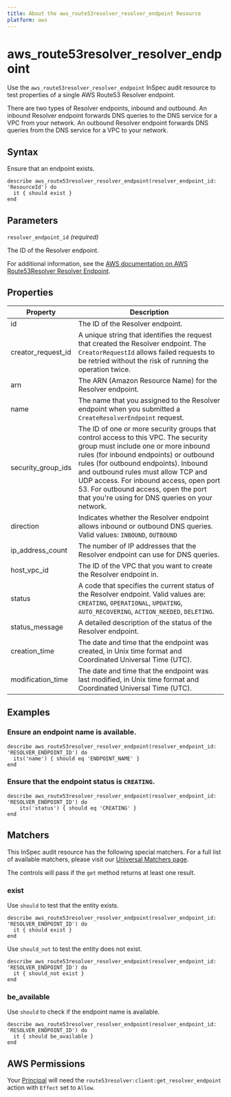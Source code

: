 ```yaml
---
title: About the aws_route53resolver_resolver_endpoint Resource
platform: aws
---
```


# aws\_route53resolver\_resolver\_endpoint

Use the `aws_route53resolver_resolver_endpoint` InSpec audit resource to test properties of a single AWS Route53 Resolver endpoint.

There are two types of Resolver endpoints, inbound and outbound. An inbound Resolver endpoint forwards DNS queries to the DNS service for a VPC from your network. An outbound Resolver endpoint forwards DNS queries from the DNS service for a VPC to your network.

## Syntax

Ensure that an endpoint exists.

    describe aws_route53resolver_resolver_endpoint(resolver_endpoint_id: 'ResourceId') do
      it { should exist }
    end

## Parameters

`resolver_endpoint_id` _(required)_

The ID of the Resolver endpoint.

For additional information, see the [AWS documentation on AWS Route53Resolver Resolver Endpoint](https://docs.aws.amazon.com/AWSCloudFormation/latest/UserGuide/aws-resource-route53resolver-resolverendpoint.html).

## Properties

| Property | Description|
| --- | --- |
| id | The ID of the Resolver endpoint. |
| creator_request_id | A unique string that identifies the request that created the Resolver endpoint. The `CreatorRequestId` allows failed requests to be retried without the risk of running the operation twice. |
| arn | The ARN (Amazon Resource Name) for the Resolver endpoint. |
| name | The name that you assigned to the Resolver endpoint when you submitted a `CreateResolverEndpoint` request. |
| security_group_ids | The ID of one or more security groups that control access to this VPC. The security group must include one or more inbound rules (for inbound endpoints) or outbound rules (for outbound endpoints). Inbound and outbound rules must allow TCP and UDP access. For inbound access, open port 53. For outbound access, open the port that you're using for DNS queries on your network. |
| direction | Indicates whether the Resolver endpoint allows inbound or outbound DNS queries. Valid values: `INBOUND`, `OUTBOUND`|
| ip_address_count | The number of IP addresses that the Resolver endpoint can use for DNS queries. |
| host_vpc_id | The ID of the VPC that you want to create the Resolver endpoint in. |
| status | A code that specifies the current status of the Resolver endpoint. Valid values are: `CREATING`, `OPERATIONAL`, `UPDATING`, `AUTO_RECOVERING`, `ACTION_NEEDED`, `DELETING`. |
| status_message | A detailed description of the status of the Resolver endpoint. |
| creation_time | The date and time that the endpoint was created, in Unix time format and Coordinated Universal Time (UTC). |
| modification_time | The date and time that the endpoint was last modified, in Unix time format and Coordinated Universal Time (UTC). |

## Examples

### Ensure an endpoint name is available.

    describe aws_route53resolver_resolver_endpoint(resolver_endpoint_id: 'RESOLVER_ENDPOINT_ID') do
      its('name') { should eq 'ENDPOINT_NAME' }
    end

### Ensure that the endpoint status is `CREATING`.

    describe aws_route53resolver_resolver_endpoint(resolver_endpoint_id: 'RESOLVER_ENDPOINT_ID') do
        its('status') { should eq 'CREATING' }
    end

## Matchers

This InSpec audit resource has the following special matchers. For a full list of available matchers, please visit our [Universal Matchers page](https://www.inspec.io/docs/reference/matchers/).

The controls will pass if the `get` method returns at least one result.

### exist

Use `should` to test that the entity exists.

    describe aws_route53resolver_resolver_endpoint(resolver_endpoint_id: 'RESOLVER_ENDPOINT_ID') do
      it { should exist }
    end

Use `should_not` to test the entity does not exist.
      
    describe aws_route53resolver_resolver_endpoint(resolver_endpoint_id: 'RESOLVER_ENDPOINT_ID') do
      it { should_not exist }
    end

### be_available

Use `should` to check if the endpoint name is available.

    describe aws_route53resolver_resolver_endpoint(resolver_endpoint_id: 'RESOLVER_ENDPOINT_ID') do
      it { should be_available }
    end

## AWS Permissions

Your [Principal](https://docs.aws.amazon.com/IAM/latest/UserGuide/intro-structure.html#intro-structure-principal) will need the `route53resolver:client:get_resolver_endpoint` action with `Effect` set to `Allow`.
